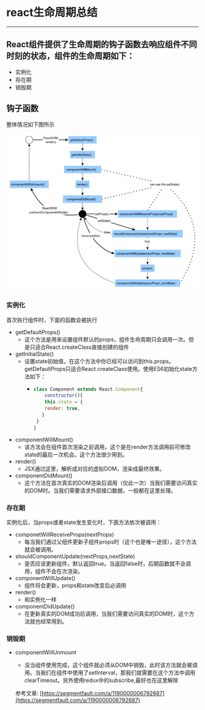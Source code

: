 # react生命周期总结

---

## React组件提供了生命周期的钩子函数去响应组件不同时刻的状态，组件的生命周期如下：

* 实例化
* 存在期
* 销毁期

## 钩子函数

整体情况如下图所示

![生命周期钩子](static/img/react-lifecircle.png)

### 实例化

首次执行组件时，下面的函数会被执行

* getDefaultProps()
  * 这个方法是用来设置组件默认的props，组件生命周期只会调用一次。但是只适合React.createClass直接创建的组件
* getInitialState()
  * 设置state初始值，在这个方法中你已经可以访问到this.props。getDefaultProps只适合React.createClass使用。使用ES6初始化state方法如下：
    * ```javascript
      class Component extends React.Component{
          constructor(){
          this.state = {
          render: true,
         }
       }
      }
* componentWillMount()
  * 该方法会在组件首次渲染之前调用，这个是在render方法调用前可修改state的最后一次机会。这个方法很少用到。
* render()
  * JSX通过这里，解析成对应的虚拟DOM，渲染成最终效果。
* componentDidMount()
  * 这个方法在首次真实的DOM渲染后调用（仅此一次）当我们需要访问真实的DOM时。当我们需要请求外部接口数据，一般都在这里处理。

### 存在期

实例化后，当props或者state发生变化时，下面方法依次被调用：

* componetWillReceiveProps(nextProps)
  * 每当我们通过父组件更新子组件props时（这个也是唯一途径），这个方法就会被调用。
* shouldComponentUpdate(nextProps,nextState)
  * 是否应该更新组件，默认返回true。当返回false时，后期函数就不会调用，组件不会在次渲染。
* componentWillUpdate()
  * 组件将会更新，props和state改变后必调用
* render()
  * 和实例化一样
* componentDidUpdate()
  * 在更新真实的DOM成功后调用，当我们需要访问真实的DOM时，这个方法就也经常用到。

### 销毁期

* componentWillUnmount
  * 没当组件使用完成，这个组件就必须从DOM中销毁，此时该方法就会被调用。当我们在组件中使用了setInterval，那我们就需要在这个方法中调用clearTimeout。另外使用redux中的subscribe,最好也在这里解除

  参考文章: [https://segmentfault.com/a/1190000006792687](https://segmentfault.com/a/1190000006792687)